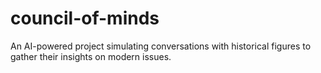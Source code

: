 # council-of-minds
An AI-powered project simulating conversations with historical figures to gather their insights on modern issues.
